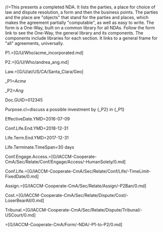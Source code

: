 //=This presents a completed NDA.  It lists the parties, a place for choice of law and dispute resolution, a form and then the business points.  The parties and the place are "objects" that stand for the parties and places, which makes the agreement partially "computable", as well as easy to write.  The form is a One-Way, built on a common library for all NDAs.  Follow the form link to see the One-Way, the general library and its components.  The components include libraries for each section.  It links to a general frame for "all" agreements, universally.

P1.=[G/U/Who/acme_incorporated.md]

P2.=[G/U/Who/andrea_ang.md]

Law.=[G/U/at/US/CA/Santa_Clara/Geo]

_P1=<i>Acme</i>

_P2=<i>Ang</i>

Doc.GUID=012345

Purpose.cl=discuss a possible investment by {_P2} in {_P1}

EffectiveDate.YMD=2016-07-09

Conf.Life.End.YMD=2018-12-31

Life.Term.End.YMD=2017-12-31

Life.Terminate.TimeSpan=30 days

Conf.Engage.Access.=[G/IACCM-Cooperate-CmA/Sec/Relate/Conf/Engage/Access/-HumanSolely/0.md]

Conf.Life.=[G/IACCM-Cooperate-CmA/Sec/Relate/Conf/Life/-TimeLimit-FixedDate/0.md]

Assign.=[G/IACCM-Cooperate-CmA/Sec/Relate/Assign/-P2Ban/0.md]

Cost.=[G/IACCM-Cooperate-CmA/Sec/Relate/Dispute/Cost/-LoserBearAll/0.md]

Tribunal.=[G/IACCM-Cooperate-CmA/Sec/Relate/Dispute/Tribunal/-USCourt/0.md]

=[G/IACCM-Cooperate-CmA/Form/-NDA/-P1-to-P2/0.md]
